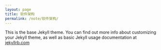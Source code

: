 ```yaml
---
layout: page
title: 软件架构
permalink: /note/软件架构/
---
```


This is the base Jekyll theme. You can find out more info about customizing your Jekyll theme, as well as basic Jekyll usage documentation at [jekyllrb.com](https://jekyllrb.com/)